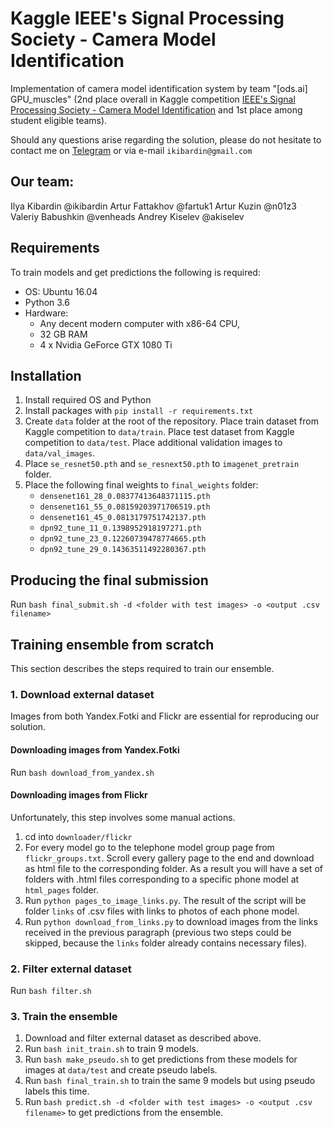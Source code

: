 # Kaggle IEEE's Signal Processing Society - Camera Model Identification

Implementation of camera model identification system by team "[ods.ai] GPU_muscles" (2nd place overall in Kaggle
competition
[IEEE's Signal Processing Society - Camera Model Identification](https://www.kaggle.com/c/sp-society-camera-model-identification/leaderboard)
and 1st place among student eligible
teams).

Should any questions arise regarding the solution, please do not hesitate to contact me
on [Telegram](https://t.me/ikibardin) or via e-mail `ikibardin@gmail.com`

## Our team:
Ilya Kibardin 		@ikibardin
Artur Fattakhov 	@fartuk1
Artur Kuzin			@n01z3
Valeriy Babushkin	@venheads
Andrey Kiselev		@akiselev


## Requirements
To train models and get predictions the following is required:

- OS: Ubuntu 16.04
- Python 3.6
- Hardware:
    - Any decent modern computer with x86-64 CPU, 
    - 32 GB RAM
    - 4 x Nvidia GeForce GTX 1080 Ti

## Installation
1. Install required OS and Python
2. Install packages with `pip install -r requirements.txt`
3. Create `data` folder at the root of the repository. Place train dataset from Kaggle 
competition to `data/train`. Place test dataset from Kaggle competition to `data/test`. 
Place additional validation images to `data/val_images`.
4. Place `se_resnet50.pth` and `se_resnext50.pth` to `imagenet_pretrain` folder.
5. Place the following final weights to `final_weights` folder:
    - `densenet161_28_0.08377413648371115.pth`
    - `densenet161_55_0.08159203971706519.pth`
    - `densenet161_45_0.0813179751742137.pth`
    - `dpn92_tune_11_0.1398952918197271.pth`
    - `dpn92_tune_23_0.12260739478774665.pth`
    - `dpn92_tune_29_0.14363511492280367.pth`
    
## Producing the final submission
Run `bash final_submit.sh -d <folder with test images> -o <output .csv filename>`

## Training ensemble from scratch
This section describes the steps required to train our ensemble.
    
### 1. Download external dataset
Images from both Yandex.Fotki and Flickr are essential for reproducing our solution.

#### Downloading images from Yandex.Fotki
Run `bash download_from_yandex.sh`

#### Downloading images from Flickr
Unfortunately, this step involves some manual actions.
1. cd into `downloader/flickr`
2. For every model go to the telephone model group page from `flickr_groups.txt`. Scroll every gallery
page to the end and download as html file to the corresponding folder. As a result you
will have a set of folders with .html files corresponding to a specific phone model
at `html_pages` folder.
3. Run `python pages_to_image_links.py`. The result of the script will be
folder `links` of .csv files with links to photos of each phone model.
4. Run `python download_from_links.py` to download images from the links received in
the previous paragraph (previous two steps could be skipped, because the
`links` folder already contains necessary files).

### 2. Filter external dataset
Run `bash filter.sh`

### 3. Train the ensemble
1. Download and filter external dataset as described above.
2. Run `bash init_train.sh` to train 9 models.
3. Run `bash make_pseudo.sh` to get predictions from these models for images at `data/test` and 
create pseudo labels.
4. Run `bash final_train.sh` to train the same 9 models but using pseudo labels this time.
5. Run `bash predict.sh -d <folder with test images> -o <output .csv filename>` to get
predictions from the ensemble.
